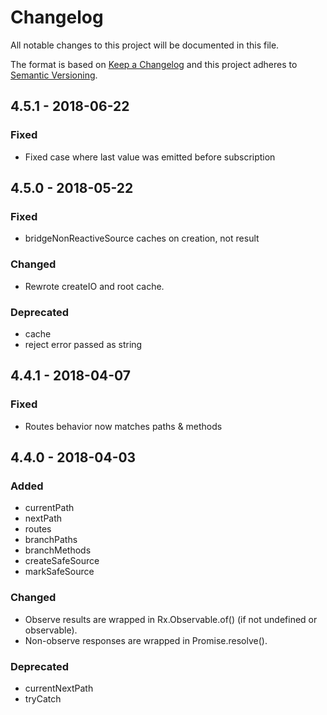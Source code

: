 # Changelog

All notable changes to this project will be documented in this file.

The format is based on [Keep a Changelog](http://keepachangelog.com/en/1.0.0/)
and this project adheres to [Semantic Versioning](http://semver.org/spec/v2.0.0.html).

## 4.5.1 - 2018-06-22

### Fixed

* Fixed case where last value was emitted before subscription

## 4.5.0 - 2018-05-22

### Fixed

* bridgeNonReactiveSource caches on creation, not result

### Changed

* Rewrote createIO and root cache.

### Deprecated

* cache
* reject error passed as string

## 4.4.1 - 2018-04-07

### Fixed

* Routes behavior now matches paths & methods

## 4.4.0 - 2018-04-03

### Added

* currentPath
* nextPath
* routes
* branchPaths
* branchMethods
* createSafeSource
* markSafeSource

### Changed

* Observe results are wrapped in Rx.Observable.of() (if not undefined or observable).
* Non-observe responses are wrapped in Promise.resolve().

### Deprecated

* currentNextPath
* tryCatch
